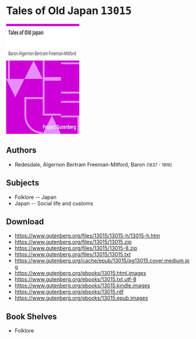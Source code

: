 # Tales of Old Japan <kbd>13015</kbd>

![](./cover.medium.jpg "")

## Authors


 - Redesdale, Algernon Bertram Freeman-Mitford, Baron <small>(1837 - 1916)</small>

## Subjects


 - Folklore -- Japan
 - Japan -- Social life and customs

## Download


 - https://www.gutenberg.org/files/13015/13015-h/13015-h.htm
 - https://www.gutenberg.org/files/13015/13015.zip
 - https://www.gutenberg.org/files/13015/13015-8.zip
 - https://www.gutenberg.org/files/13015/13015.txt
 - https://www.gutenberg.org/cache/epub/13015/pg13015.cover.medium.jpg
 - https://www.gutenberg.org/ebooks/13015.html.images
 - https://www.gutenberg.org/ebooks/13015.txt.utf-8
 - https://www.gutenberg.org/ebooks/13015.kindle.images
 - https://www.gutenberg.org/ebooks/13015.rdf
 - https://www.gutenberg.org/ebooks/13015.epub.images

## Book Shelves


 - Folklore
